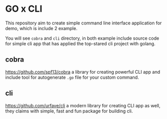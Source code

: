 # GO x CLI

This repository aim to create simple command line interface application for demo, which is include 2 example.

You will see `cobra` and `cli` directory, in both example include source code for simple cli app that has applied the top-stared cli project with golang.

## cobra

<https://github.com/spf13/cobra> a library for creating powerful CLI app and include tool for autogenerate `.go` file for your custom command.

## cli

<https://github.com/urfave/cli> a modern library for creating CLI app as well, they claims with simple, fast and fun package for building cli.
